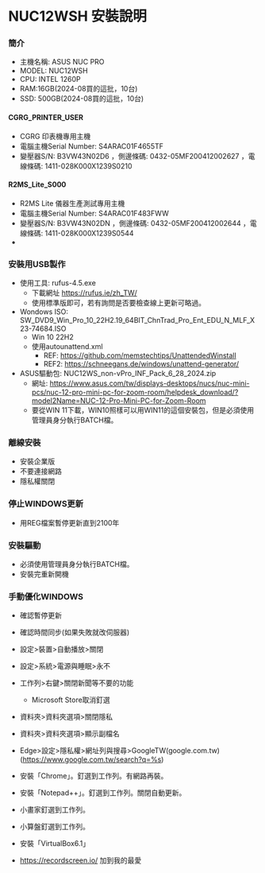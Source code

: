 # NUC12WSH 安裝說明

### 簡介
+ 主機名稱: ASUS NUC PRO
+ MODEL: NUC12WSH
+ CPU: INTEL 1260P
+ RAM:16GB(2024-08買的這批，10台)
+ SSD: 500GB(2024-08買的這批，10台)

#### CGRG_PRINTER_USER
+ CGRG 印表機專用主機
+ 電腦主機Serial Number: S4ARAC01F4655TF
+ 變壓器S/N: B3VW43N02D6 ，側邊條碼: 0432-05MF200412002627 ，電線條碼: 1411-028K000X1239S0210

#### R2MS_Lite_S000
+ R2MS Lite 儀器生產測試專用主機
+ 電腦主機Serial Number: S4ARAC01F483FWW
+ 變壓器S/N: B3VW43N02DN ，側邊條碼: 0432-05MF200412002644 ，電線條碼: 1411-028K000X1239S0544
+ 





### 安裝用USB製作
+ 使用工具: rufus-4.5.exe
  + 下載網址 https://rufus.ie/zh_TW/
  + 使用標準版即可，若有詢問是否要檢查線上更新可略過。
+ Wondows ISO: SW_DVD9_Win_Pro_10_22H2.19_64BIT_ChnTrad_Pro_Ent_EDU_N_MLF_X23-74684.ISO
  + Win 10 22H2
  + 使用autounattend.xml
    + REF: https://github.com/memstechtips/UnattendedWinstall
    + REF2: https://schneegans.de/windows/unattend-generator/
+ ASUS驅動包: NUC12WS_non-vPro_INF_Pack_6_28_2024.zip
  + 網址: https://www.asus.com/tw/displays-desktops/nucs/nuc-mini-pcs/nuc-12-pro-mini-pc-for-zoom-room/helpdesk_download/?model2Name=NUC-12-Pro-Mini-PC-for-Zoom-Room
  + 要從WIN 11下載，WIN10照樣可以用WIN11的這個安裝包，但是必須使用管理員身分執行BATCH檔。

### 離線安裝
+ 安裝企業版
+ 不要連接網路
+ 隱私權關閉

### 停止WINDOWS更新
+ 用REG檔案暫停更新直到2100年


### 安裝驅動
+ 必須使用管理員身分執行BATCH檔。
+ 安裝完重新開機

### 手動優化WINDOWS
+ 確認暫停更新
+ 確認時間同步(如果失敗就改伺服器)
+ 設定>裝置>自動播放>關閉
+ 設定>系統>電源與睡眠>永不
+ 工作列>右鍵>關閉新聞等不要的功能
  + Microsoft Store取消釘選
+ 資料夾>資料夾選項>關閉隱私
+ 資料夾>資料夾選項>顯示副檔名
+ Edge>設定>隱私權>網址列與搜尋>GoogleTW(google.com.tw)(https://www.google.com.tw/search?q=%s)

+ 安裝「Chrome」。釘選到工作列。有網路再裝。
+ 安裝「Notepad++」。釘選到工作列。關閉自動更新。
+ 小畫家釘選到工作列。
+ 小算盤釘選到工作列。
+ 安裝「VirtualBox6.1」
+ https://recordscreen.io/ 加到我的最愛
